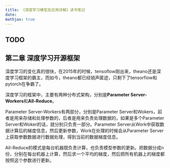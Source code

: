 ```yaml
---
title: 《深度学习模型及应用详解》读书笔记 
date: 
mathjax: true
---
```


## TODO


## 第二章 深度学习开源框架
深度学习的变化真的很快，在2015年的时候，tensoflow刚出来，theano还是深度学习框架的霸主，而如今，theano都已经销声匿迹，只剩下了tensorflow和pytorch在争霸了。

深度学习的框架中，主要有两种分布式架构，分别是**Parameter Server-Workers**和**All-Reduce**。

Parameter Server-Workers有两部分，分别是Parameter Server和Wokers，前者是用来存储和处理参数的，后者是用来负责处理数据的，如果是多个Parameter Server和Woker的话，就分别只负责一部分。Parameter Server从Work中获取数据计算后的梯度信息，然后更新参数，Work在处理的时候会从Parameter Server上获取参数数据进行数据处理，得到当前的数据梯度信息。

All-Reduce的模式是每台机器既负责计算，也负责模型参数的更新。把数据分成n份，分别在每台机器上计算，然后求一个平均的梯度，然后把所有机器上的梯度都按照这个参数进行更新。